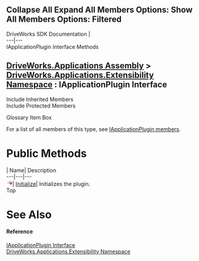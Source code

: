 Collapse All Expand All Members Options: Show All  Members Options: Filtered   
---  
DriveWorks SDK Documentation  |   
---|---  
IApplicationPlugin Interface Methods   
  
[DriveWorks.Applications Assembly](topic13.md) > [DriveWorks.Applications.Extensibility Namespace](topic1995.md) : IApplicationPlugin Interface  
---  
  
Include Inherited Members    
Include Protected Members    


Glossary Item Box

For a list of all members of this type, see [IApplicationPlugin members](topic2005.md).

# Public Methods

| Name| Description  
---|---|---  
![ Method](dotnetimages/Method.gif)| [Initialize](topic2009.md)| Initializes the plugin.   
Top

# See Also

#### Reference

[IApplicationPlugin Interface](topic2004.md)   
[DriveWorks.Applications.Extensibility Namespace](topic1995.md)


